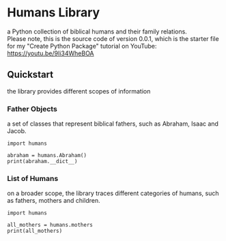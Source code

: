 # Humans Library
a Python collection of biblical humans and their family relations.
<br>
Please note, this is the source code of version 0.0.1, which is the starter file for my "Create Python Package" tutorial on YouTube:
<br>
https://youtu.be/9Ii34WheBOA

## Quickstart
the library provides different scopes of information

### Father Objects
a set of classes that represent biblical fathers, such as Abraham, Isaac and Jacob.

```
import humans

abraham = humans.Abraham()
print(abraham.__dict__)
```
### List of Humans
on a broader scope, the library traces different categories of humans, such as fathers, mothers and children.
```
import humans

all_mothers = humans.mothers
print(all_mothers)
```
